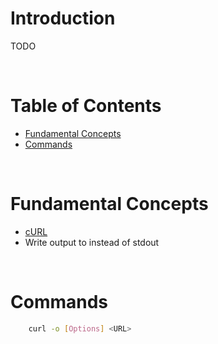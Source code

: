 <!-- omit in toc -->
# Introduction

TODO

<br />

<!-- omit in toc -->
# Table of Contents
- [Fundamental Concepts](#fundamental-concepts)
- [Commands](#commands)

<br />

# Fundamental Concepts
* [cURL](https://www.scribd.com/document/90229628/Curl-Manual)
* Write output to <file> instead of stdout
  
<br />

# Commands 

```sh
    curl -o [Options] <URL>
```







